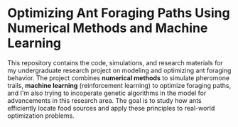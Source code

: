 # Optimizing Ant Foraging Paths Using Numerical Methods and Machine Learning

This repository contains the code, simulations, and research materials for my undergraduate research project on modeling and optimizing ant foraging behavior. The project combines **numerical methods** to simulate pheromone trails, **machine learning** (reinforcement learning) to optimize foraging paths, and I'm also trying to incoperate genetic algorithms in the model for advancements in this research area. The goal is to study how ants efficiently locate food sources and apply these principles to real-world optimization problems.
